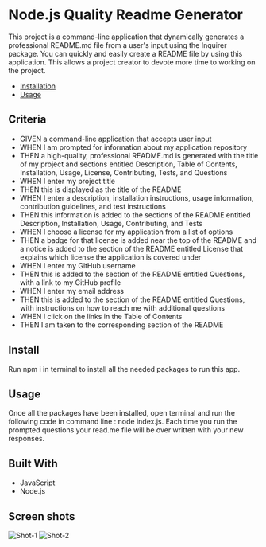 # Node.js Quality Readme Generator

This project is a command-line application that dynamically generates a professional README.md file from a user's input using the Inquirer package. You can quickly and easily create a README file by using this application. This allows a project creator to devote more time to working on the project. 

  * [Installation](#install)
  * [Usage](#usage)



## Criteria

- GIVEN a command-line application that accepts user input
- WHEN I am prompted for information about my application repository
- THEN a high-quality, professional README.md is generated with the title of my project and sections entitled Description, Table of Contents, Installation, Usage, License, Contributing, Tests, and Questions
- WHEN I enter my project title
- THEN this is displayed as the title of the README
- WHEN I enter a description, installation instructions, usage information, contribution guidelines, and test instructions
- THEN this information is added to the sections of the README entitled Description, Installation, Usage, Contributing, and Tests
- WHEN I choose a license for my application from a list of options
- THEN a badge for that license is added near the top of the README and a notice is added to the section of the README entitled License that explains which license the application is covered under
- WHEN I enter my GitHub username
- THEN this is added to the section of the README entitled Questions, with a link to my GitHub profile
- WHEN I enter my email address
- THEN this is added to the section of the README entitled Questions, with instructions on how to reach me with additional questions
- WHEN I click on the links in the Table of Contents
- THEN I am taken to the corresponding section of the README

## Install

Run npm i in terminal to install all the needed packages to run this app.

## Usage

Once all the packages have been installed, open terminal and run the following code in command line : node index.js. Each time you run the prompted questions your read.me file will be over written with your new responses.

## Built With

- JavaScript
- Node.js

## Screen shots

![Shot-1](images/Shot1.png)
![Shot-2](images/Shot2.png)